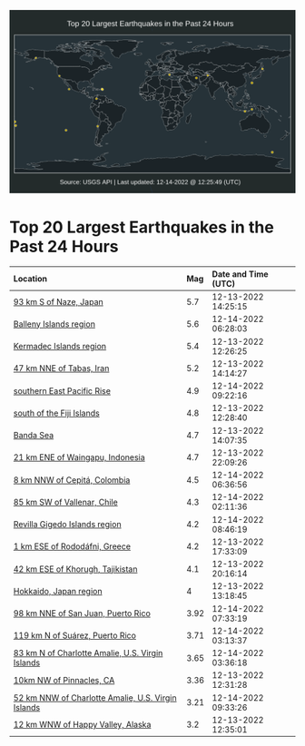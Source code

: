 ![Map](./map.png)

# Top 20 Largest Earthquakes in the Past 24 Hours

| Location | Mag | Date and Time (UTC) |
|:---|:---|:---|
| [93 km S of Naze, Japan](https://earthquake.usgs.gov/earthquakes/eventpage/us6000j901) | 5.7 | 12-13-2022 14:25:15 |
| [Balleny Islands region](https://earthquake.usgs.gov/earthquakes/eventpage/us6000j957) | 5.6 | 12-14-2022 06:28:03 |
| [Kermadec Islands region](https://earthquake.usgs.gov/earthquakes/eventpage/us6000j8zp) | 5.4 | 12-13-2022 12:26:25 |
| [47 km NNE of Tabas, Iran](https://earthquake.usgs.gov/earthquakes/eventpage/us6000j8zz) | 5.2 | 12-13-2022 14:14:27 |
| [southern East Pacific Rise](https://earthquake.usgs.gov/earthquakes/eventpage/us6000j968) | 4.9 | 12-14-2022 09:22:16 |
| [south of the Fiji Islands](https://earthquake.usgs.gov/earthquakes/eventpage/us6000j8zh) | 4.8 | 12-13-2022 12:28:40 |
| [Banda Sea](https://earthquake.usgs.gov/earthquakes/eventpage/us6000j8zy) | 4.7 | 12-13-2022 14:07:35 |
| [21 km ENE of Waingapu, Indonesia](https://earthquake.usgs.gov/earthquakes/eventpage/us6000j936) | 4.7 | 12-13-2022 22:09:26 |
| [8 km NNW of Cepitá, Colombia](https://earthquake.usgs.gov/earthquakes/eventpage/us6000j95b) | 4.5 | 12-14-2022 06:36:56 |
| [85 km SW of Vallenar, Chile](https://earthquake.usgs.gov/earthquakes/eventpage/us6000j949) | 4.3 | 12-14-2022 02:11:36 |
| [Revilla Gigedo Islands region](https://earthquake.usgs.gov/earthquakes/eventpage/us6000j95q) | 4.2 | 12-14-2022 08:46:19 |
| [1 km ESE of Rododáfni, Greece](https://earthquake.usgs.gov/earthquakes/eventpage/us6000j917) | 4.2 | 12-13-2022 17:33:09 |
| [42 km ESE of Khorugh, Tajikistan](https://earthquake.usgs.gov/earthquakes/eventpage/us6000j920) | 4.1 | 12-13-2022 20:16:14 |
| [Hokkaido, Japan region](https://earthquake.usgs.gov/earthquakes/eventpage/us6000j8zr) | 4 | 12-13-2022 13:18:45 |
| [98 km NNE of San Juan, Puerto Rico](https://earthquake.usgs.gov/earthquakes/eventpage/pr2022348002) | 3.92 | 12-14-2022 07:33:19 |
| [119 km N of Suárez, Puerto Rico](https://earthquake.usgs.gov/earthquakes/eventpage/pr2022348000) | 3.71 | 12-14-2022 03:13:37 |
| [83 km N of Charlotte Amalie, U.S. Virgin Islands](https://earthquake.usgs.gov/earthquakes/eventpage/pr2022348001) | 3.65 | 12-14-2022 03:36:18 |
| [10km NW of Pinnacles, CA](https://earthquake.usgs.gov/earthquakes/eventpage/nc73818126) | 3.36 | 12-13-2022 12:31:28 |
| [52 km NNW of Charlotte Amalie, U.S. Virgin Islands](https://earthquake.usgs.gov/earthquakes/eventpage/pr71387138) | 3.21 | 12-14-2022 09:33:26 |
| [12 km WNW of Happy Valley, Alaska](https://earthquake.usgs.gov/earthquakes/eventpage/ak022fy2u4sr) | 3.2 | 12-13-2022 12:35:01 |
